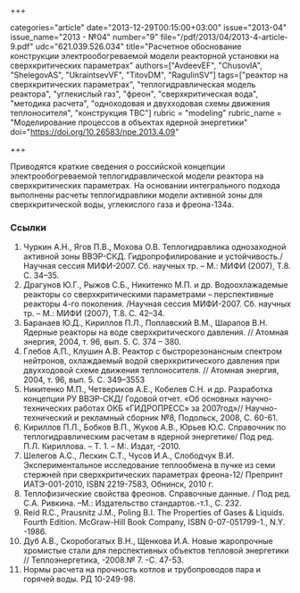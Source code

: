 +++

categories="article"
date="2013-12-29T00:15:00+03:00"
issue="2013-04"
issue_name="2013 - №04"
number="9"
file="/pdf/2013/04/2013-4-article-9.pdf"
udc="621.039.526.034"
title="Расчетное обоснование конструкции электрообогреваемой модели реакторной установки на сверхкритических параметрах"
authors=["AvdeevEF", "ChusovIA", "ShelegovAS", "UkraintsevVF", "TitovDM", "RagulinSV"]
tags=["реактор на сверхкритических параметрах", "теплогидравлическая модель реактора", "углекислый газ", "фреон", "сверхкритическая вода", "методика расчета", "одноходовая и двухходовая схемы движения теплоносителя", "конструкция ТВС"]
rubric = "modeling"
rubric_name = "Моделирование процессов в объектах ядерной энергетики"
doi="https://doi.org/10.26583/npe.2013.4.09"

+++

Приводятся краткие сведения о российской концепции электрообогреваемой теплогидравлической модели реактора на сверхкритических параметрах. На основании интегрального подхода выполнены расчеты теплогидравлики модели активной зоны для сверхкритической воды, углекислого газа и фреона-134а.

### Ссылки

1. Чуркин А.Н., Ягов П.В., Мохова О.В. Теплогидравлика однозаходной активной зоны ВВЭР-СКД. Гидропрофилирование и устойчивость./ Научная сессия МИФИ-2007. Сб. научных тр. – М.: МИФИ (2007), Т.8. С. 34–35.
2. Драгунов Ю.Г., Рыжов С.Б., Никитенко М.П. и др. Водоохлажадемые реакторы со сверхкритическими параметрами – перспективные реакторы 4-го поколения. /Научная сессия МИФИ-2007. Сб. научных тр. – М.: МИФИ (2007), Т.8. С. 42–34.
3. Баранаев Ю.Д., Кириллов П.Л., Поплавский В.М., Шарапов В.Н. Ядерные реакторы на воде сверхкритического давления. // Атомная энергия, 2004, т. 96, вып. 5. С. 374 – 380.
4. Глебов А.П., Клушин А.В. Реактор с быстрорезонансным спектром нейтронов, охлаждаемый водой сверхкритического давления при двухходовой схеме движения теплоносителя. // Атомная энергия, 2004, т. 96, вып. 5. С. 349–3553
5. Никитенко М.П., Четвериков А.Е., Кобелев С.Н. и др. Разработка концепции РУ ВВЭР-СКД/ Годовой отчет. «Об основных научно-технических работах ОКБ «ГИДРОПРЕСС» за 2007год»// Научно-технический и рекламный сборник №8, Подольск, 2008, С. 60-61.
6. Кириллов П.Л., Бобков В.П., Жуков А.В., Юрьев Ю.С. Справочник по теплогидравлическим расчетам в ядерной энергетике/ Под ред. П.Л. Кириллова. – Т. 1. – М:. Издат, -2010.
7. Шелегов А.С., Лескин С.Т., Чусов И.А., Слободчук В.И. Экспериментальное исследование теплообмена в пучке из семи стержней при сверхкритических параметрах фреона-12/ Препринт ИАТЭ-001-2010, ISBN 2219-7583, Обнинск, 2010 г.
8. Теплофизические свойства фреонов. Справочные данные. / Под ред. С.А. Ривкина. –М.: Издательство стандартов.-т.1., С. 232.
9. Reid R.C., Prausnitz J.M., Poling B.I. The Properties of Gases & Liquids. Fourth Edition. McGraw-Hill Book Company, ISBN 0-07-051799-1., N.Y. -1986.
10. Дуб А.В., Скоробогатых В.Н., Щенкова И.А. Новые жаропрочные хромистые стали для перспективных объектов тепловой энергетики // Теплоэнергетика, -2008.№ 7. -С. 47-53.
11. Нормы расчета на прочность котлов и трубопроводов пара и горячей воды. РД 10-249-98.